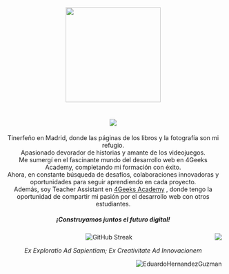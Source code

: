 <h3 align="center">
  <img src="https://media4.giphy.com/media/dbtDDSvWErdf2/giphy.gif" width="220" />
</h3>

<h1 align="center">
  <img src="https://readme-typing-svg.herokuapp.com?font=Fira+Code&pause=1000&color=000000&center=true&random=false&width=435&lines=Hola%2C+soy+Eduardo" />
</h1>

<p align="center">
  Tinerfeño en Madrid, donde las páginas de los libros y la fotografía son mi refugio. </br> 
  Apasionado devorador de historias y amante de los videojuegos. </br>
  Me sumergí en el fascinante mundo del desarrollo web en 4Geeks Academy, completando mi formación con éxito. </br>
  Ahora, en constante búsqueda de desafíos, colaboraciones innovadoras y oportunidades para seguir aprendiendo en cada proyecto. </br>
  Además, soy Teacher Assistant en <a href="https://github.com/4GeeksAcademy">4Geeks Academy</a>  , donde tengo la oportunidad de compartir mi pasión por el desarrollo web con otros estudiantes.
</p>




<h5 align="center">¡Construyamos juntos el futuro digital!</h5>

<p align="center">
  <img src="https://streak-stats.demolab.com?user=EduardoHernandezGuzman&theme=transparent&hide_border=true&locale=es&date_format=j%20M%5B%20Y%5D&card_width=400" alt="GitHub Streak" />
  <img src="https://github-readme-stats.vercel.app/api/top-langs/?username=EduardoHernandezGuzman&exclude_repo=github-readme-stats,anuraghazra.github.io" align="right" />
</p>

<p align="center"><i>Ex Exploratio Ad Sapientiam; Ex Creativitate Ad Innovacionem</i></p>

<p align="right"> <img src="https://komarev.com/ghpvc/?username=EduardoHernandezGuzman&label=Profile%20views&color=0e75b6&style=flat" alt="EduardoHernandezGuzman" /> </p>
